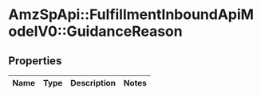 # AmzSpApi::FulfillmentInboundApiModelV0::GuidanceReason

## Properties
Name | Type | Description | Notes
------------ | ------------- | ------------- | -------------

